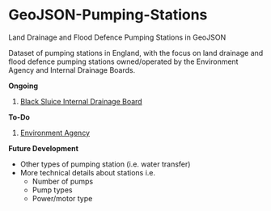 # GeoJSON-Pumping-Stations
Land Drainage and Flood Defence Pumping Stations in GeoJSON

Dataset of pumping stations in England, with the focus on land drainage and flood defence pumping stations owned/operated by the Environment Agency and Internal Drainage Boards.

**Ongoing**

1. [Black Sluice Internal Drainage Board](www.blacksluiceidb.gov.uk)

**To-Do**

1. [Environment Agency](www.gov.uk/government/organisations/environment-agency)

**Future Development**

* Other types of pumping station (i.e. water transfer)
* More technical details about stations i.e.
  * Number of pumps
  * Pump types
  * Power/motor type
